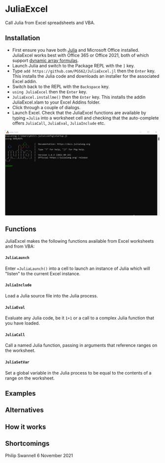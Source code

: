 # JuliaExcel

Call Julia from Excel spreadsheets and VBA.

## Installation

 * First ensure you have both [Julia](https://julialang.org/) and Microsoft Office installed. JuliaExcel works best with Office 365 or Office 2021, both of which support [dynamic array formulas](https://support.microsoft.com/en-us/office/dynamic-array-formulas-and-spilled-array-behavior-205c6b06-03ba-4151-89a1-87a7eb36e531).
 * Launch Julia and switch to the Package REPL with the `]` key.
 * Type `add https://github.com/PGS62/JuliaExcel.jl` then the `Enter` key. This installs the Julia code and downloads an installer for the associated Excel addin.
 * Switch back to the REPL with the `Backspace` key.
 * `using JuliaExcel` then the `Enter` key.
 * `JuliaExcel.installme()` then the `Enter` key. This installs the addin JuliaExcel.xlam to your Excel Addins folder.
 * Click through a couple of dialogs.
 * Launch Excel. Check that the JuliaExcel functions are available by typing `=Julia` into a worksheet cell and checking that the auto-complete offers `JuliaCall`, `JuliaEval`, `JuliaInclude` etc.

![installation](screenshots/installation.gif)

## Functions
JuliaExcel makes the following functions available from Excel worksheets and from VBA:

#### `JuliaLaunch`
Enter `=JuliaLaunch()` into a cell to launch an instance of Julia which will "listen" to the current Excel instance.

#### `JuliaInclude`
Load a Julia source file into the Julia process.

#### `JuliaEval`
Evaluate any Julia code, be it `1+1` or a call to a complex Julia function that you have loaded.

#### `JuliaCall`
Call a named Julia function, passing in arguments that reference ranges on the worksheet.

#### `JuliaSetVar`
Set a global variable in the Julia process to be equal to the contents of a range on the worksheet.

## Examples

## Alternatives

## How it works

## Shortcomings



Philip Swannell
6 November 2021
